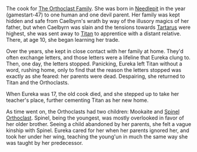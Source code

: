 The cook for [The Orthoclast Family](The%20Orthoclast%20Family.md). She was born in [Needlepit](Needlepit) in the year (gamestart-47) to one human and one devil parent. Her family was kept hidden and safe from Caelbyrn's wrath by way of the illusory magics of her father, but when Caelbyrn was slain and the tensions towards [Tartarus](Tartarus) were highest, she was sent away to [Titan](../../Locations/Titan.md) to apprentice with a distant relative. There, at age 10, she began learning her trade.

Over the years, she kept in close contact with her family at home. They'd often exchange letters, and those letters were a lifeline that Eureka clung to. Then, one day, the letters stopped. Panicking, Eureka left Titan without a word, rushing home, only to find that the reason the letters stopped was exactly as she feared: her parents were dead. Despairing, she returned to Titan and the Orthoclasts. 

When Eureka was 17, the old cook died, and she stepped up to take her teacher's place, further cementing Titan as her new home.

As time went on, the Orthoclasts had two children: Mookaite and [Spinel Orthoclast](Spinel%20Orthoclast). Spinel, being the youngest, was mostly overlooked in favor of her older brother. Seeing a child abandoned by her parents, she felt a vague kinship with Spinel. Eureka cared for her when her parents ignored her, and took her under her wing, teaching the young'un in much the same way she was taught by her predecessor.